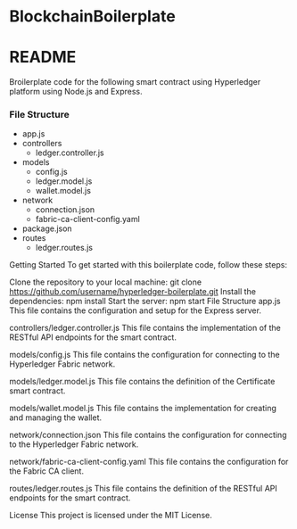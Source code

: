 # BlockchainBoilerplate
<h1>README</h1>
<p>Broilerplate code for the following smart contract using Hyperledger platform using Node.js and Express.</p>
<h3>File Structure</h3>
<ul>
    <li>app.js</li>
    <li>controllers
        <ul>
            <li>ledger.controller.js</li>
        </ul>
    </li>
    <li>models
        <ul>
            <li>config.js</li>
            <li>ledger.model.js</li>
            <li>wallet.model.js</li>
        </ul>
    </li>
    <li>network
        <ul>
            <li>connection.json</li>
            <li>fabric-ca-client-config.yaml</li>
        </ul>
    </li>
    <li>package.json</li>
    <li>routes
        <ul>
            <li>ledger.routes.js</li>
        </ul>
    </li>
</ul>
    
Getting Started
To get started with this boilerplate code, follow these steps:

Clone the repository to your local machine: git clone https://github.com/username/hyperledger-boilerplate.git
Install the dependencies: npm install
Start the server: npm start
File Structure
app.js
This file contains the configuration and setup for the Express server.

controllers/ledger.controller.js
This file contains the implementation of the RESTful API endpoints for the smart contract.

models/config.js
This file contains the configuration for connecting to the Hyperledger Fabric network.

models/ledger.model.js
This file contains the definition of the Certificate smart contract.

models/wallet.model.js
This file contains the implementation for creating and managing the wallet.

network/connection.json
This file contains the configuration for connecting to the Hyperledger Fabric network.

network/fabric-ca-client-config.yaml
This file contains the configuration for the Fabric CA client.

routes/ledger.routes.js
This file contains the definition of the RESTful API endpoints for the smart contract.

License
This project is licensed under the MIT License.
